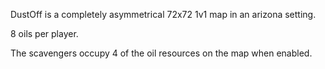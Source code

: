 DustOff is a completely asymmetrical 72x72 1v1 map in an arizona setting.

8 oils per player.

The scavengers occupy 4 of the oil resources on the map when enabled.